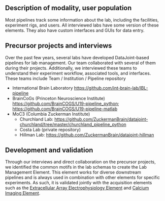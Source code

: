 ## Description of modality, user population
Most pipelines track some information about the lab, including the facilities, experiment rigs, and users. All interviewed labs have some version of these elements. They also have custom interfaces and GUIs for data entry.

## Precursor projects and interviews
Over the past few years, several labs have developed DataJoint-based pipelines for lab management. Our team collaborated with several of them during their projects. Additionally, we interviewed these teams to understand their experiment workflow, associated tools, and interfaces.
These teams include
Team / Institution / Pipeline repository
+ International Brain Laboratory https://github.com/int-brain-lab/IBL-pipeline
+ BrainCoGs (Princeton Neuroscience Institute) https://github.com/BrainCOGS/U19-pipeline_python; https://github.com/BrainCOGS/U19-pipeline-matlab
+ MoC3 (Columbia Zuckerman Institute)
    + Churchland Lab: https://github.com/ZuckermanBrain/datajoint-churchland/tree/master/churchland_pipeline_python
    + Costa Lab (private repository)
    + Hillman Lab: https://github.com/ZuckermanBrain/datajoint-hillman

## Development and validation
Through our interviews and direct collaboration on the precursor projects, we identified the common motifs in the lab schemas to create the Lab Management Element.
This element works for diverse downstream pipelines and is always used in combination with other elements for specific experiments. As such, it is validated jointly with the acquisition elements such as the [Extracellular Array Electrophysiology Element](https://github.com/datajoint/elements-array-ephys) and [Calcium Imaging Element](https://github.com/datajoint/elements-calcium-imaging).
